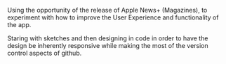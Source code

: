 Using the opportunity of the release of Apple News+ (Magazines), to experiment with how to improve the User Experience and functionality of the app.

Staring with sketches and then designing in code in order to have the design be inherently responsive while making the most of the version control aspects of github.
